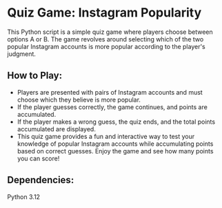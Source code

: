 # Quiz Game: Instagram Popularity

This Python script is a simple quiz game where players choose between options A or B. The game revolves around selecting which of the two popular Instagram accounts is more popular according to the player's judgment.

## How to Play:

- Players are presented with pairs of Instagram accounts and must choose which they believe is more popular.
- If the player guesses correctly, the game continues, and points are accumulated.
- If the player makes a wrong guess, the quiz ends, and the total points accumulated are displayed.
- This quiz game provides a fun and interactive way to test your knowledge of popular Instagram accounts while accumulating points based on correct guesses. Enjoy the game and see how many points you can score!

## Dependencies:

Python 3.12
